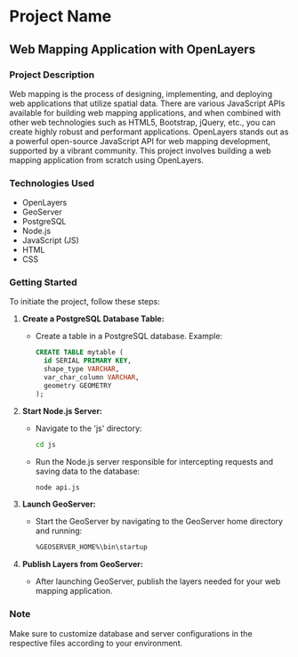 # Project Name

## Web Mapping Application with OpenLayers

### Project Description

Web mapping is the process of designing, implementing, and deploying web applications that utilize spatial data. There are various JavaScript APIs available for building web mapping applications, and when combined with other web technologies such as HTML5, Bootstrap, jQuery, etc., you can create highly robust and performant applications. OpenLayers stands out as a powerful open-source JavaScript API for web mapping development, supported by a vibrant community. This project involves building a web mapping application from scratch using OpenLayers.

### Technologies Used

- OpenLayers
- GeoServer
- PostgreSQL
- Node.js
- JavaScript (JS)
- HTML
- CSS

### Getting Started

To initiate the project, follow these steps:

1. **Create a PostgreSQL Database Table:**
   - Create a table in a PostgreSQL database. Example:
     ```sql
     CREATE TABLE mytable (
       id SERIAL PRIMARY KEY,
       shape_type VARCHAR,
       var_char_column VARCHAR,
       geometry GEOMETRY
     );
     ```

2. **Start Node.js Server:**
   - Navigate to the 'js' directory:
     ```bash
     cd js
     ```
   - Run the Node.js server responsible for intercepting requests and saving data to the database:
     ```bash
     node api.js
     ```

3. **Launch GeoServer:**
   - Start the GeoServer by navigating to the GeoServer home directory and running:
     ```bash
     %GEOSERVER_HOME%\bin\startup
     ```

4. **Publish Layers from GeoServer:**
   - After launching GeoServer, publish the layers needed for your web mapping application.

### Note

Make sure to customize database and server configurations in the respective files according to your environment.

